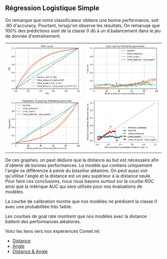 ## Régression Logistique Simple

On remarque que notre classificateur obtiens une bonne performance, soit .90 d'accuracy. Pourtant, lorsqu'on observe les résultats, On remaruqe que 100% des prédictions sont de la classe 0 dû à un d.balancement dans le jeu de donnée d'entraînement.

|||
|---|---|
|![ROC-AUC](../plots/roc_logreg.png)|![GOAL RATE](../plots/goal_rate_logreg.png)|
|![GOAL PROPORTION](../plots/goal_prop_logreg.png)|![CALIBRATION](../plots/calibration_logreg.png)|

De ces graphes, on peut déduire que la distance au but est nécessaire afin d'obtenir de bonnes performances. Le modèle qui contiens uniquement l'angle se différencie à peine du _baseline_ aléatoire.
On peut aussi voir qu'utilise l'angle et la distance est un peu supérieur à la distance seule.
Pour faire ces conclusions, nous nous basons surtout sur la courbe ROC ainsi que la métrique AUC qui sera utilisée pour nos évaluations de modèles.

La courbe de calibration montre que nos modèles ne prédisent la classe 0 avec une probabilitée très faible.

Les courbes de goal rate montrent que nos modèles avec la distance battent des performances aléatoires.

Voici les liens vers nos expériences Comet.ml:
- [Distance](https://www.comet.com/williamglazer/hockeyanalysis/1ba10a235fc54b1cb7c3442ffd1fa732?experiment-tab=params)
- [Angle](https://www.comet.com/williamglazer/hockeyanalysis/53f79ca0ebac43bb919be4a484e943f2?experiment-tab=params)
- [Distance & Angle](https://www.comet.com/williamglazer/hockeyanalysis/1fa1831453114073a58a32c623ed8fc4?experiment-tab=params)